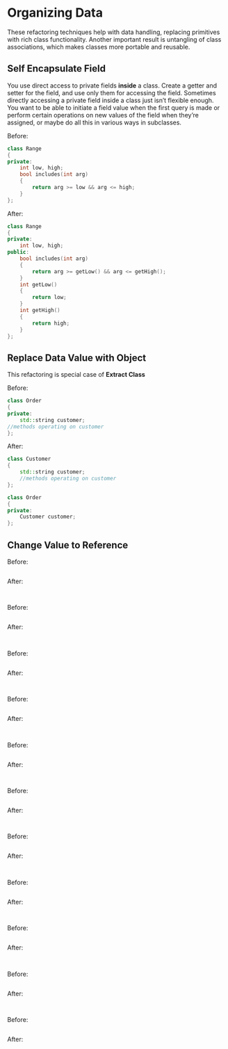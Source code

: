 # Organizing Data
These refactoring techniques help with data handling, replacing primitives with rich class functionality.
Another important result is untangling of class associations, which makes classes more portable and reusable.

## Self Encapsulate Field
You use direct access to private fields **inside** a class. Create a getter and setter for the field, and use only them for accessing the field.
Sometimes directly accessing a private field inside a class just isn’t flexible enough. You want to be able to initiate a field value when
 the first query is made or perform certain operations on new values of the field when they’re assigned, or maybe do all this in various
 ways in subclasses.

Before:
```cpp
class Range
{
private:
    int low, high;
    bool includes(int arg)
    {
        return arg >= low && arg <= high;
    }
};
```


After:
```cpp
class Range
{
private:
    int low, high;
public:
    bool includes(int arg)
    {
        return arg >= getLow() && arg <= getHigh();
    }
    int getLow()
    {
        return low;
    }
    int getHigh()
    {
        return high;
    }
};
```


## Replace Data Value with Object
This refactoring is special case of **Extract Class**

Before:
```cpp
class Order
{
private:
    std::string customer;
//methods operating on customer 
};
```

After:
```cpp
class Customer
{
    std::string customer;
    //methods operating on customer
};

class Order
{
private:
    Customer customer;
};
```

## Change Value to Reference

Before:
```cpp
```


After:
```cpp
```


## 

Before:
```cpp
```


After:
```cpp
```

## 

Before:
```cpp
```


After:
```cpp
```


## 

Before:
```cpp
```


After:
```cpp
```


## 

Before:
```cpp
```


After:
```cpp
```


## 

Before:
```cpp
```


After:
```cpp
```


## 

Before:
```cpp
```


After:
```cpp
```


## 

Before:
```cpp
```


After:
```cpp
```


## 

Before:
```cpp
```


After:
```cpp
```


## 

Before:
```cpp
```


After:
```cpp
```

## 

Before:
```cpp
```


After:
```cpp
```

